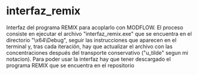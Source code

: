 # interfaz_remix
Interfaz del programa REMIX para acoplarlo con MODFLOW. El proceso consiste en ejecutar el archivo "interfaz_remix.exe" que se encuentra en el directorio "\x64\Debug", seguir las instrucciones que aparecen en el terminal y, tras cada iteración, hay que actualizar el archivo con las concentraciones después del transporte conservativo ("u_tilde" segun mi notacion).
Para poder usar la interfaz hay que tener descargado el programa REMIX que se encuentra en el repositorio 
